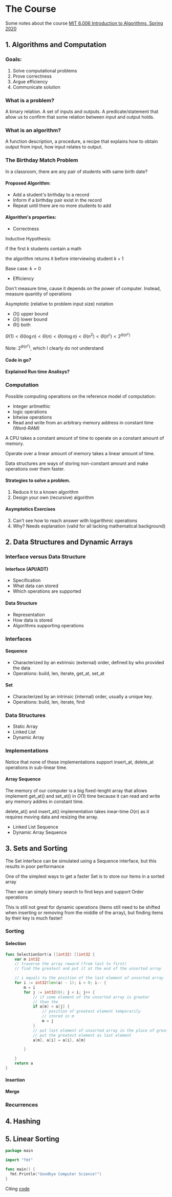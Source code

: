# The Course

Some notes about the course [MIT 6.006 Introduction to Algorithms, Spring 2020](https://www.youtube.com/playlist?list=PLUl4u3cNGP63EdVPNLG3ToM6LaEUuStEY)


## 1. Algorithms and Computation

### Goals:
1. Solve computational problems
2. Prove correctness
3. Argue efficiency
4. Communicate solution

### What is a problem?

A binary relation. A set of inputs and outputs. A predicate/statement that allow us to confirm that some relation between input and output holds.

### What is an algorithm?

A function description, a procedure, a recipe that explains how to obtain output from input, how input relates to output.

### The Birthday Match Problem

In a classroom, there are any pair of students with same birth date?

#### Proposed Algorithm:
- Add a student's birthday to a record
- Inform if a birthday pair exist in the record
- Repeat until there are no more students to add

#### Algorithm's properties:
- Correctness

Inductive Hypothesis:

if the first $k$ students contain a math
  
  the algorithm returns it before interviewing student $k+1$

Base case: $k = 0$

- Efficiency

Don't measure time, cause it depends on the power of computer. Instead, measure quantity of operations

Asymptotic (relative to problem input size) notation
- $O()$ upper bound
- $\Omega()$ lower bound
- $\Theta()$ both

$\Theta(1) \lt \Theta(\log{n}) \lt \Theta(n) \lt \Theta(n\log{n}) \lt \Theta(n^{2}) \lt \Theta(n^{c}) \lt 2^{\Theta(n^{c})}$

Note: $2^{\Theta(n^{c})}$, which I clearly do not understand

#### Code in go?

#### Explained Run time Analisys?

### Computation

Possible computing operations on the reference model of computation:

* Integer aritmethic
* logic operations
* bitwise operations
* Read and write from an arbitrary  memory address in constant time (Word-RAM)

A CPU takes a constant amount of time to operate on a constant amount of memory.

Operate over a linear amount of memory takes a linear amount of time.


Data structures are ways of storing non-constant amount and make operations over them faster.

#### Strategies to solve a problem.

1. Reduce it to a known algorithm
2. Design your own (recursive) algorithm

#### Asymptotics Exercises

3. Can't see how to reach answer with logarithmic operations
4. Why? Needs explanation (valid for all lacking mathematical background)

## 2. Data Structures and Dynamic Arrays

### Interface versus  Data Structure

#### Interface (API/ADT)
* Specification
* What data can stored
* Which operations are supported

#### Data Structure
* Representation
* How data is stored
* Algorithms supporting operations

### Interfaces

#### Sequence
* Characterized by an extrinsic (external) order, defined by who provided the data
* Operations: build, len, iterate, get_at, set_at

#### Set
* Characterized by an intrinsic (internal) order, usually a unique key.
* Operations: build, len, iterate, find

### Data Structures
* Static Array
* Linked List
* Dynamic Array

### Implementations

Notice that none of these implementations support insert_at, delete_at operations in sub-linear time.
 
#### Array Sequence

The memory of our computer is a big fixed-lenght array that allows implement get_at() and 
set_at() in $O(1)$ time because it can read and write any memory addres in constant time.

delete_at() and insert_at() implementation takes inear-time $O(n)$ as it requires moving data and resizing the array.

* Linked List Sequence
* Dynamic Array Sequence

## 3. Sets and Sorting

The Set interface can be simulated using a Sequence interface, but this results in poor performance

One of the simplest ways to get a faster Set is to store our items in a sorted array

Then we can simply binary search to find keys and support Order operations

This is still not great for dynamic operations (items still need to be shifted when inserting or removing from the middle
of the array), but finding items by their key is much faster!

### Sorting

#### Selection
```go
func SelectionSort(a []int32) []int32 {
	var m int32
	// traverse the array reward (from last to first)
	// find the greatest and put it at the end of the unsorted array

	// i equals to the position of the last element of unsorted array
	for i := int32(len(a) - 1); i > 0; i-- {
		m = i
		for j := int32(0); j < i; j++ {
			// if some element of the unsorted array is greater
			// than the
			if a[m] < a[j] {
				// position of greatest element temporarily
				// stored in m
				m = j
			}
			// put last element of unsorted array in the place of greatest element
			// put the greatest element as last element
			a[m], a[i] = a[i], a[m]

		}

	}
	return a
}
```
#### Insertion
#### Merge
### Recurrences

## 4. Hashing
## 5. Linear Sorting

```go
package main

import "fmt"

func main() {
  fmt.Println("Goodbye Computer Science!")
}
```
Citing [code](https://github.com/joaoepj/learning-go/blob/920ed16eee500da9d2f2f6a3e5d5f9d494ef3365/lg_misc/recursive.go)